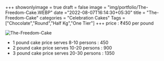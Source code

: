 +++
showonlyimage = true
draft = false
image = "img/portfolio/The-Freedom-Cake.WEBP"
date ="2022-08-07T16:14:30+05:30"
title = "The-Freedom-Cake"
categories = "Celebration Cakes"
Tags = ["Chocolate","Round","Half Kg","One Tier"]
+++
price : ₹450 per pound
<!--more-->
![The-Freedom-Cake](/img/portfolio/The-Freedom-Cake.WEBP)
* 1 pound cake price serves 8-10 persons : 450
* 2 pound cake price serves 10-20 persons : 900
* 3 pound cake price serves 20-30 persons : 1350
